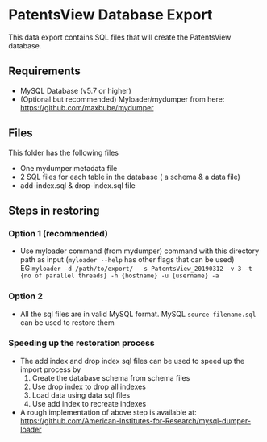 # PatentsView Database Export
This data export contains SQL files that will create the PatentsView database.
## Requirements
* MySQL Database (v5.7 or higher)  
* (Optional but recommended) Myloader/mydumper from here: https://github.com/maxbube/mydumper  

## Files
This folder has the following files  
* One mydumper metadata file  
* 2 SQL files for each table in the database ( a schema & a data file)  
* add-index.sql & drop-index.sql file

## Steps in restoring
### Option 1 (recommended)
* Use myloader command (from mydumper) command with this directory path as input (`myloader --help` has other flags that can be used)  
        EG:`myloader -d /path/to/export/  -s PatentsView_20190312 -v 3 -t {no of parallel threads} -h {hostname} -u {username} -a`
### Option 2 
* All the sql files are in valid MySQL format. MySQL `source filename.sql` can be used to restore them

### Speeding up the restoration process
* The add index and drop index sql files can be used to speed up the import process by
	1. Create the database schema from schema files
	2. Use drop index to drop all indexes
	3. Load data using data sql files
	4. Use add index to recreate indexes
* A rough implementation of above step is available at: https://github.com/American-Institutes-for-Research/mysql-dumper-loader 
